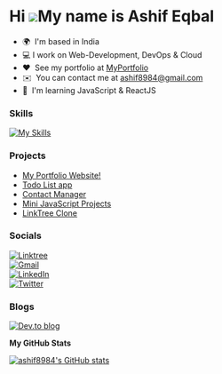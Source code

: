 

Hi ![](https://user-images.githubusercontent.com/18350557/176309783-0785949b-9127-417c-8b55-ab5a4333674e.gif)My name is Ashif Eqbal
===================================================================================================================================


* 🌍  I'm based in India
* 💻  I work on Web-Development, DevOps & Cloud 
* ❤️  See my portfolio at [MyPortfolio](http://statuesque-starburst-46a2fa.netlify.app/)
* ✉️  You can contact me at [ashif8984@gmail.com](mailto:ashif8984@gmail.com)
* 🧠  I'm learning JavaScript & ReactJS


### Skills
[![My Skills](https://skillicons.dev/icons?i=git,github,jenkins,ansible,docker,aws,kubernetes,react,nodejs,html,css,js,mysql,bash)](https://skillicons.dev)

<!---
your comment goes here
and here

![Git](https://img.shields.io/badge/git-%23F05033.svg?style=for-the-badge&logo=git&logoColor=white) 
![Jenkins](https://img.shields.io/badge/jenkins-%232C5263.svg?style=for-the-badge&logo=jenkins&logoColor=white) 
![Ansible](https://img.shields.io/badge/ansible-%231A1918.svg?style=for-the-badge&logo=ansible&logoColor=white) 
![Docker](https://img.shields.io/badge/docker-%230db7ed.svg?style=for-the-badge&logo=docker&logoColor=white)
![AWS](https://img.shields.io/badge/AWS-%23FF9900.svg?style=for-the-badge&logo=amazon-aws&logoColor=white) ![Bash](https://img.shields.io/badge/Bash-%23121011.svg?style=for-the-badge&logo=gnu-bash&logoColor=white)
![Kubernetes](https://img.shields.io/badge/kubernetes-%23326ce5.svg?style=for-the-badge&logo=kubernetes&logoColor=white)
![React](https://img.shields.io/badge/react.js-%2320232a.svg?style=for-the-badge&logo=react&logoColor=%2361DAFB)
![NodeJS](https://img.shields.io/badge/node.js-6DA55F?style=for-the-badge&logo=node.js&logoColor=white)
![HTML5](https://img.shields.io/badge/html5-%23E34F26.svg?style=for-the-badge&logo=html5&logoColor=white)
![CSS3](https://img.shields.io/badge/css3-%231572B6.svg?style=for-the-badge&logo=css3&logoColor=white)
![JavaScript](https://img.shields.io/badge/javascript-%23323330.svg?style=for-the-badge&logo=javascript&logoColor=%23F7DF1E)
-->

### Projects


- [My Portfolio Website!](https://github.com/ashif8984/mywebsite)  
- [Todo List app](https://github.com/ashif8984/TodoList-React) 
- [Contact Manager](https://github.com/ashif8984/contact-manager.git) 
- [Mini JavaScript Projects](https://github.com/ashif8984/miniJavscriptProjects) 
- [LinkTree Clone](https://github.com/ashif8984/tailwindcss) 

### Socials


[![Linktree](https://img.shields.io/badge/linktree-1de9b6?style=for-the-badge&logo=linktree&logoColor=white)](https://linktr.ee/ashifeqbal) <br> 
[![Gmail](https://img.shields.io/badge/Gmail-D14836?style=for-the-badge&logo=gmail&logoColor=white)](ashif8984@gmail.com) <br> 
[![LinkedIn](https://img.shields.io/badge/linkedin-%230077B5.svg?style=for-the-badge&logo=linkedin&logoColor=white)](https://www.linkedin.com/in/ashif-eqbal-4ba85278/) <br> 
[![Twitter](https://img.shields.io/badge/twitter-%231DA1F2.svg?style=for-the-badge&logo=Twitter&logoColor=white)](https://twitter.com/AshifEqbal12)<br> 

### Blogs

[![Dev.to blog](https://img.shields.io/badge/dev.to-0A0A0A?style=for-the-badge&logo=dev.to&logoColor=white)](https://dev.to/ashif8984)

<b>My GitHub Stats</b>

<a href="http://www.github.com/ashif8984"><img src="https://github-readme-stats.vercel.app/api?username=ashif8984&show_icons=true&hide=contribs&count_private=true&title_color=000000&text_color=6366f1&icon_color=0891b2&bg_color=ffffff&hide_border=true&show_icons=true" alt="ashif8984's GitHub stats" /></a>

